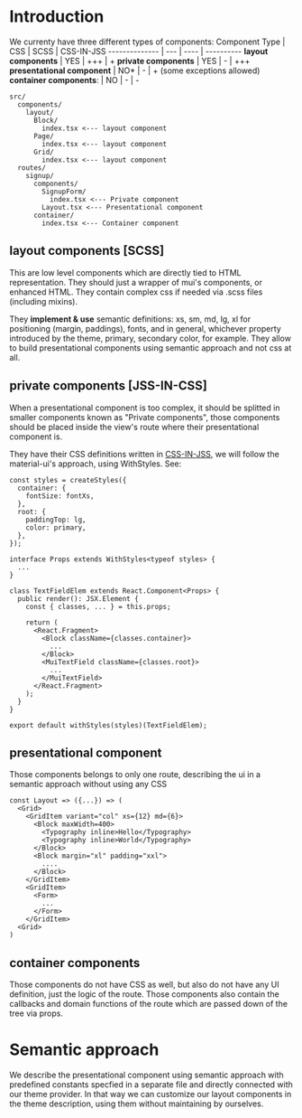 # Introduction
We currenty have three different types of components:
Component Type | CSS | SCSS | CSS-IN-JSS
-------------- | --- | ---- | ----------
**layout components** | YES | +++ | +
**private components** | YES | - | +++
**presentational component** | NO* | - | + (some exceptions allowed)
**container components**: | NO | - | -

```
src/
  components/
    layout/
      Block/
        index.tsx <--- layout component
      Page/
        index.tsx <--- layout component
      Grid/
        index.tsx <--- layout component
  routes/
    signup/
      components/
        SignupForm/
          index.tsx <--- Private component
        Layout.tsx <--- Presentational component
      container/
        index.tsx <--- Container component
```
## layout components [SCSS]
This are low level components which are directly tied to HTML representation. They should just a wrapper of mui's components, or enhanced HTML.
They contain complex css if needed via .scss files (including mixins). 

They **implement & use** semantic definitions: xs, sm, md, lg, xl for positioning (margin, paddings), fonts, and in general, whichever property introduced by the theme, primary, secondary color, for example. They allow to build presentational components using semantic approach and not css at all. 

## private components [JSS-IN-CSS]
When a presentational component is too complex, it should be splitted in smaller components known as "Private components", those components should be placed inside the view's route where their presentational component is.

They have their CSS definitions written in [CSS-IN-JSS](https://medium.com/seek-blog/a-unified-styling-language-d0c208de2660), we will follow the material-ui's approach, using WithStyles. See:
```
const styles = createStyles({
  container: {
    fontSize: fontXs,
  },
  root: {
    paddingTop: lg,
    color: primary,
  },
});

interface Props extends WithStyles<typeof styles> {
  ...
}

class TextFieldElem extends React.Component<Props> {
  public render(): JSX.Element {
    const { classes, ... } = this.props;
    
    return (
      <React.Fragment>
        <Block className={classes.container}>
          ...
        </Block>
        <MuiTextField className={classes.root}>
          ...
        </MuiTextField>
      </React.Fragment>
    );
  }
}

export default withStyles(styles)(TextFieldElem);
```

## presentational component
Those components belongs to only one route, describing the ui in a semantic approach without using any CSS
```
const Layout => ({...}) => (
  <Grid>
    <GridItem variant="col" xs={12} md={6}>
      <Block maxWidth=400>
        <Typography inline>Hello</Typography>
        <Typography inline>World</Typography>
      </Block>
      <Block margin="xl" padding="xxl">
        ....
      </Block>
    </GridItem>
    <GridItem>
      <Form>
        ...
      </Form>
    </GridItem>
  <Grid>
)
```

## container components
Those components do not have CSS as well, but also do not have any UI definition, just the logic of the route.
Those components also contain the callbacks and domain functions of the route which are passed down of the tree via props.

# Semantic approach
We describe the presentational component using semantic approach with predefined constants specfied in a separate file and directly connected with our theme provider.
In that way we can customize our layout components in the theme description, using them without maintaining by ourselves.